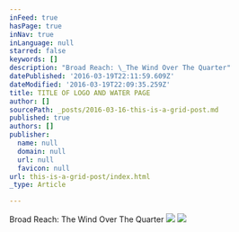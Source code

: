 ```yaml
---
inFeed: true
hasPage: true
inNav: true
inLanguage: null
starred: false
keywords: []
description: "Broad Reach: \_The Wind Over The Quarter"
datePublished: '2016-03-19T22:11:59.609Z'
dateModified: '2016-03-19T22:09:35.259Z'
title: TITLE OF LOGO AND WATER PAGE
author: []
sourcePath: _posts/2016-03-16-this-is-a-grid-post.md
published: true
authors: []
publisher:
  name: null
  domain: null
  url: null
  favicon: null
url: this-is-a-grid-post/index.html
_type: Article

---
```

Broad Reach:  The Wind Over The Quarter
![](https://the-grid-user-content.s3-us-west-2.amazonaws.com/d626c715-fcf4-45b7-9a5d-e5f46979ce10.jpg)
![](https://the-grid-user-content.s3-us-west-2.amazonaws.com/0f6f5cbe-1e30-44d7-9bf2-3a1a2e93ed07.jpg)